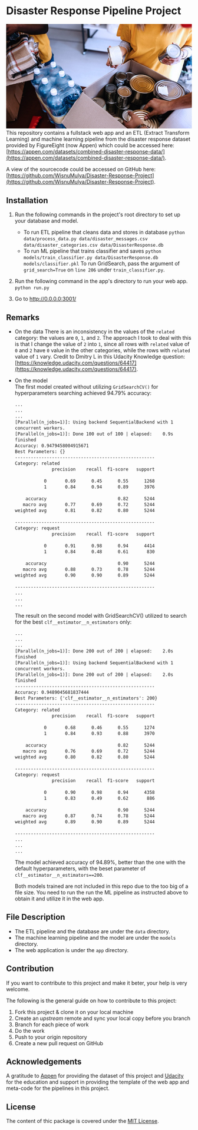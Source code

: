 # Disaster Response Pipeline Project
![Disaster Response](./img/disaster-response.jpg)
This repository contains a fullstack web app and an ETL (Extract Transform Learning) and machine
learning pipeline from the disaster response dataset provided by FigureEight (now Appen) which
could be accessed here: [https://appen.com/datasets/combined-disaster-response-data/](https://appen.com/datasets/combined-disaster-response-data/).

A view of the sourcecode could be accessed on GitHub here: [https://github.com/WisnuMulya/Disaster-Response-Project](https://github.com/WisnuMulya/Disaster-Response-Project).

## Installation ##
1. Run the following commands in the project's root directory to set up your database and model.

    - To run ETL pipeline that cleans data and stores in database
        `python data/process_data.py data/disaster_messages.csv data/disaster_categories.csv data/DisasterResponse.db`
    - To run ML pipeline that trains classifier and saves
        `python models/train_classifier.py data/DisasterResponse.db models/classifier.pkl`
		To run GridSearch, pass the argument of `grid_search=True` on `line 206` under `train_classifier.py`.
		

2. Run the following command in the app's directory to run your web app.
    `python run.py`

3. Go to http://0.0.0.0:3001/

## Remarks ##
* On the data
  There is an inconsistency in the values of the `related` category: the values are
  `0`, `1`, and `2`. The approach I took to deal with this is that I change the 
  value of `2` into `1`, since all rows with `related` value of `0` and `2` have
  `0` value in the other categories, while the rows with `related` value of `1`
  vary. Credit to Dmitry L in this Udacity Knowledge question: [https://knowledge.udacity.com/questions/64417](https://knowledge.udacity.com/questions/64417).
* On the model  
  The first model created without utilizing `GridSearchCV()` for hyperparameters
  searching  achieved 94.79% accuracy:
  ```shell
  ...
  ...
  ...
  [Parallel(n_jobs=1)]: Using backend SequentialBackend with 1 concurrent workers.
  [Parallel(n_jobs=1)]: Done 100 out of 100 | elapsed:    0.9s finished
  Accuracy: 0.9479458004915671
  Best Parameters: {}
  -----------------------------------------------------
  Category: related
                precision    recall  f1-score   support

             0       0.69      0.45      0.55      1268
             1       0.84      0.94      0.89      3976

      accuracy                           0.82      5244
     macro avg       0.77      0.69      0.72      5244
  weighted avg       0.81      0.82      0.80      5244

  -----------------------------------------------------
  Category: request
                precision    recall  f1-score   support

             0       0.91      0.98      0.94      4414
             1       0.84      0.48      0.61       830

      accuracy                           0.90      5244
     macro avg       0.88      0.73      0.78      5244
  weighted avg       0.90      0.90      0.89      5244

  -----------------------------------------------------
  ...
  ...
  ...
  ```
  The result on the second model with GridSearchCV() utilized to search for the
  best `clf__estimator__n_estimators` only:
  ```shell
  ...
  ...
  ...
  [Parallel(n_jobs=1)]: Done 200 out of 200 | elapsed:    2.0s finished
  [Parallel(n_jobs=1)]: Using backend SequentialBackend with 1 concurrent workers.
  [Parallel(n_jobs=1)]: Done 200 out of 200 | elapsed:    2.0s finished
  -----------------------------------------------------
  Accuracy: 0.9489045681837444
  Best Parameters: {'clf__estimator__n_estimators': 200}
  -----------------------------------------------------
  Category: related
                precision    recall  f1-score   support
  
             0       0.68      0.46      0.55      1274
             1       0.84      0.93      0.88      3970
  
      accuracy                           0.82      5244
     macro avg       0.76      0.69      0.72      5244
  weighted avg       0.80      0.82      0.80      5244
  
  -----------------------------------------------------
  Category: request
                precision    recall  f1-score   support
  
             0       0.90      0.98      0.94      4358
             1       0.83      0.49      0.62       886
  
      accuracy                           0.90      5244
     macro avg       0.87      0.74      0.78      5244
  weighted avg       0.89      0.90      0.89      5244
  
  -----------------------------------------------------
  ...
  ...
  ...
  ```
  The model achieved accuracy of 94.89%, better than the one with the default
  hyperparameters, with the beset parameter of `clf__estimator__n_estimators==200`.
  
  Both models trained are not included in this repo due to the too big of a file
  size. You need to run the run the ML pipeline as instructed above to obtain it
  and utilize it in the web app.

## File Description ##
* The ETL pipeline and the database are under the `data` directory.
* The machine learning pipeline and the model are under the `models` directory.
* The web application is under the `app` directory.

## Contribution ##
If you want to contribute to this project and make it beter, your help is very
welcome.

The following is the general guide on how to contribute to this project:
   1. Fork this project & clone it on your local machine
   2. Create an *upstream* remote and sync your local copy before you branch
   3. Branch for each piece of work
   4. Do the work
   5. Push to your origin repository
   6. Create a new pull request on GitHub
   
## Acknowledgements ##
A gratitude to [Appen](https://appen.com/) for providing the dataset of this project and
[Udacity](https://www.udacity.com/) for the education and support in providing the
template of the web app and meta-code for the pipelines in this project.

## License ##
The content of thic package is covered under the [MIT License](./license.txt).
